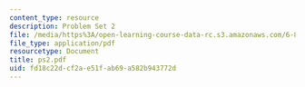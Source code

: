 ```yaml
---
content_type: resource
description: Problem Set 2
file: /media/https%3A/open-learning-course-data-rc.s3.amazonaws.com/6-829-computer-networks-fall-2002/fd18c22dcf2ae51fab69a582b943772d_ps2.pdf
file_type: application/pdf
resourcetype: Document
title: ps2.pdf
uid: fd18c22d-cf2a-e51f-ab69-a582b943772d
---
```

